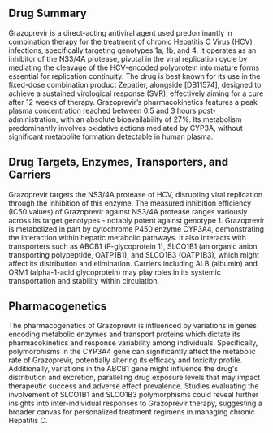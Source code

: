 ## Drug Summary
Grazoprevir is a direct-acting antiviral agent used predominantly in combination therapy for the treatment of chronic Hepatitis C Virus (HCV) infections, specifically targeting genotypes 1a, 1b, and 4. It operates as an inhibitor of the NS3/4A protease, pivotal in the viral replication cycle by mediating the cleavage of the HCV-encoded polyprotein into mature forms essential for replication continuity. The drug is best known for its use in the fixed-dose combination product Zepatier, alongside [DB11574], designed to achieve a sustained virological response (SVR), effectively aiming for a cure after 12 weeks of therapy. Grazoprevir’s pharmacokinetics features a peak plasma concentration reached between 0.5 and 3 hours post-administration, with an absolute bioavailability of 27%. Its metabolism predominantly involves oxidative actions mediated by CYP3A, without significant metabolite formation detectable in human plasma.

## Drug Targets, Enzymes, Transporters, and Carriers
Grazoprevir targets the NS3/4A protease of HCV, disrupting viral replication through the inhibition of this enzyme. The measured inhibition efficiency (IC50 values) of Grazoprevir against NS3/4A protease ranges variously across its target genotypes - notably potent against genotype 1. Grazoprevir is metabolized in part by cytochrome P450 enzyme CYP3A4, demonstrating the interaction within hepatic metabolic pathways. It also interacts with transporters such as ABCB1 (P-glycoprotein 1), SLCO1B1 (an organic anion transporting polypeptide, OATP1B1), and SLCO1B3 (OATP1B3), which might affect its distribution and elimination. Carriers including ALB (albumin) and ORM1 (alpha-1-acid glycoprotein) may play roles in its systemic transportation and stability within circulation.

## Pharmacogenetics
The pharmacogenetics of Grazoprevir is influenced by variations in genes encoding metabolic enzymes and transport proteins which dictate its pharmacokinetics and response variability among individuals. Specifically, polymorphisms in the CYP3A4 gene can significantly affect the metabolic rate of Grazoprevir, potentially altering its efficacy and toxicity profile. Additionally, variations in the ABCB1 gene might influence the drug's distribution and excretion, paralleling drug exposure levels that may impact therapeutic success and adverse effect prevalence. Studies evaluating the involvement of SLCO1B1 and SLCO1B3 polymorphisms could reveal further insights into inter-individual responses to Grazoprevir therapy, suggesting a broader canvas for personalized treatment regimens in managing chronic Hepatitis C.